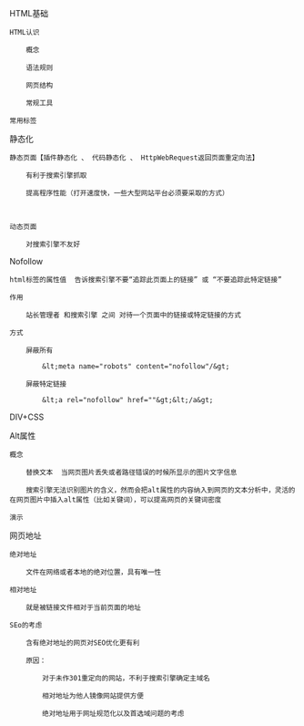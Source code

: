 HTML基础

	HTML认识

		概念

		语法规则

		网页结构

		常规工具

	常用标签

静态化

	静态页面【插件静态化 、 代码静态化 、 HttpWebRequest返回页面重定向法】

		有利于搜索引擎抓取

		提高程序性能（打开速度快，一些大型网站平台必须要采取的方式）



	动态页面

		对搜索引擎不友好

Nofollow

	html标签的属性值  告诉搜索引擎不要“追踪此页面上的链接” 或 “不要追踪此特定链接”

	作用

		站长管理者 和搜索引擎 之间 对待一个页面中的链接或特定链接的方式

	方式

		屏蔽所有

			&lt;meta name="robots" content="nofollow"/&gt;

		屏蔽特定链接

			&lt;a rel="nofollow" href=""&gt;&lt;/a&gt;

DIV+CSS

Alt属性

	概念

		替换文本  当网页图片丢失或者路径错误的时候所显示的图片文字信息

		搜索引擎无法识别图片的含义，然而会把alt属性的内容纳入到网页的文本分析中，灵活的在网页图片中插入alt属性（比如关键词），可以提高网页的关键词密度

	演示

网页地址

	绝对地址

		文件在网络或者本地的绝对位置，具有唯一性

	相对地址

		就是被链接文件相对于当前页面的地址

	SEo的考虑

		含有绝对地址的网页对SEO优化更有利

		原因：

			对于未作301重定向的网站，不利于搜索引擎确定主域名

			相对地址为他人镜像网站提供方便

			绝对地址用于网址规范化以及首选域问题的考虑

